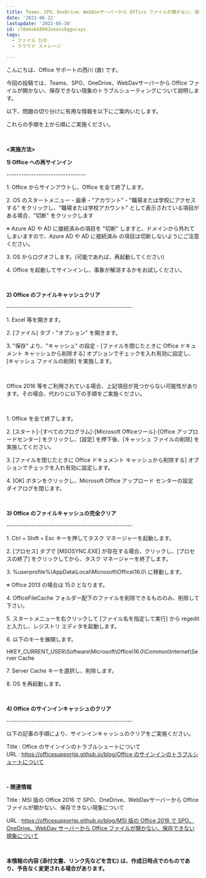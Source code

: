 ```yaml
---
title: Teams、SPO、OneDrive、WebDavサーバーから Office ファイルが開かない、保存できない現象のトラブルシューティングについて
date: '2021-06-21'
lastupdate: '2022-05-30'
id: cl0m4xkk8002oeovs8ggucayv
tags:
  - ファイル I/O
  - クラウド ストレージ

---
```


こんにちは、Office サポートの西川 (直) です。  
  
今回の投稿では、Teams、SPO、OneDrive、WebDavサーバーから Office ファイルが開かない、保存できない現象のトラブルシューティングについて説明します。

以下、問題の切り分けに有用な情報を以下にご案内いたします。

これらの手順を上から順にご実施ください。

<br>

**<実施方法>**

**1) Office への再サインイン**

\--------------------------------

1\. Office からサインアウトし、Office を全て終了します。

2\. OS のスタートメニュー - 歯車 - "アカウント" - "職場または学校にアクセスする" をクリックし、"職場または学校アカウント" として表示されている項目がある場合、"切断" をクリックします

※ Azure AD や AD に接続済みの項目を "切断" しますと、ドメインから外れてしまいますので、Azure AD や AD に接続済み の項目は切断しないようにご注意ください。

3\. OS からログオフします。(可能であれば、再起動してください)

4\. Office を起動してサインインし、事象が解消するかをお試しください。


<br>

**2) Office のファイルキャッシュクリア**

\---------------------------------------------------

1\. Excel 等を開きます。

2\. \[ファイル\] タブ - "オプション" を開きます。

3\. "保存" より、"キャッシュ" の設定 - \[ファイルを閉じたときに Office ドキュメント キャッシュから削除する\] オプションでチェックを入れ有効に設定し、\[キャッシュ ファイルの削除\] を実施します。

<br>

Office 2016 等をご利用されている場合、上記項目が見つからない可能性があります。その場合、代わりに以下の手順をご実施ください。

<br>

1\. Office を全て終了します。

2\. \[スタート\]-\[すべてのプログラム\]-\[Microsoft Officeツール\]-\[Office アップロードセンター\] をクリックし、\[設定\] を押下後、\[キャッシュ ファイルの削除\] を実施してください。

3\. \[ファイルを閉じたときに Office ドキュメント キャッシュから削除する\] オプションでチェックを入れ有効に設定します。

4\. \[OK\] ボタンをクリックし、Microsoft Office アップロード センターの設定 ダイアログを閉じます。  

<br>

**3) Office のファイルキャッシュの完全クリア**

\---------------------------------------------------

1\. Ctrl + Shift + Esc キーを押してタスク マネージャーを起動します。

2\. \[プロセス\] タブで \[MSOSYNC.EXE\] が存在する場合、クリックし、\[プロセスの終了\] をクリックしてから、タスク マネージャーを終了します。

3\. %userprofile%\\AppData\\Local\\Microsoft\\Office\\16.0\\ に移動します。

※ Office 2013 の場合は 15.0 となります。

4\. OfficeFileCache フォルダー配下のファイルを削除できるもののみ、削除して下さい。

5\. スタートメニューを右クリックして \[ファイル名を指定して実行\] から regedit と入力し、レジストリ エディタを起動します。

6\. 以下のキーを展開します。

HKEY\_CURRENT\_USER\\Software\\Microsoft\\Office\\16.0\\Common\\Internet\\Server Cache

7\. Server Cache キーを選択し、削除します。

8\. OS を再起動します。  

<br>

**4) Office のサインインキャッシュのクリア**

\---------------------------------------------------

以下の記事の手順により、サインインキャッシュのクリアをご実施ください。

Title : Office のサインインのトラブルシュートについて  
URL : [https://officesupportjp.github.io/blog/Office のサインインのトラブルシュートについて](https://officesupportjp.github.io/blog/Office%20%E3%81%AE%E3%82%B5%E3%82%A4%E3%83%B3%E3%82%A4%E3%83%B3%E3%81%AE%E3%83%88%E3%83%A9%E3%83%96%E3%83%AB%E3%82%B7%E3%83%A5%E3%83%BC%E3%83%88%E3%81%AB%E3%81%A4%E3%81%84%E3%81%A6/)

<br>

**\- 関連情報**

Title : MSI 版の Office 2016 で SPO、OneDrive、WebDavサーバーから Office ファイルが開かない、保存できない現象について

URL : [https://officesupportjp.github.io/blog/MSI 版の Office 2016 で SPO、OneDrive、WebDav サーバーから Office ファイルが開かない、保存できない現象について](https://officesupportjp.github.io/blog/MSI%20%E7%89%88%E3%81%AE%20Office%202016%20%E3%81%A7%20SPO%E3%80%81OneDrive%E3%80%81WebDav%E3%82%B5%E3%83%BC%E3%83%90%E3%83%BC%E3%81%8B%E3%82%89%20Office%20%E3%83%95%E3%82%A1%E3%82%A4%E3%83%AB%E3%81%8C%E9%96%8B%E3%81%8B%E3%81%AA%E3%81%84%E3%80%81%E4%BF%9D%E5%AD%98%E3%81%A7%E3%81%8D%E3%81%AA%E3%81%84%E7%8F%BE%E8%B1%A1%E3%81%AB%E3%81%A4%E3%81%84%E3%81%A6/)

<br>

**本情報の内容 (添付文書、リンク先などを含む) は、作成日時点でのものであり、予告なく変更される場合があります。**